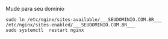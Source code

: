 Mude para seu domínio
```
sudo ln /etc/nginx/sites-available/___SEUDOMINIO.COM.BR___ /etc/nginx/sites-enabled/___SEUDOMINIO.COM.BR___
sudo systemctl  restart nginx
```
